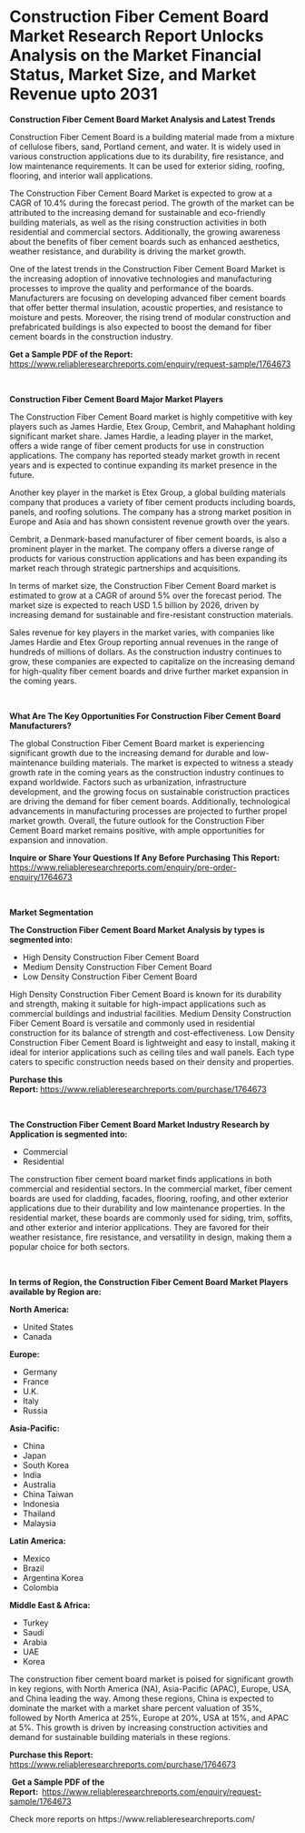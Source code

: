 <p><h1>Construction Fiber Cement Board Market Research Report Unlocks Analysis on the Market Financial Status, Market Size, and Market Revenue upto 2031</h1></p><p><strong>Construction Fiber Cement Board Market Analysis and Latest Trends</strong></p>
<p><p>Construction Fiber Cement Board is a building material made from a mixture of cellulose fibers, sand, Portland cement, and water. It is widely used in various construction applications due to its durability, fire resistance, and low maintenance requirements. It can be used for exterior siding, roofing, flooring, and interior wall applications.</p><p>The Construction Fiber Cement Board Market is expected to grow at a CAGR of 10.4% during the forecast period. The growth of the market can be attributed to the increasing demand for sustainable and eco-friendly building materials, as well as the rising construction activities in both residential and commercial sectors. Additionally, the growing awareness about the benefits of fiber cement boards such as enhanced aesthetics, weather resistance, and durability is driving the market growth.</p><p>One of the latest trends in the Construction Fiber Cement Board Market is the increasing adoption of innovative technologies and manufacturing processes to improve the quality and performance of the boards. Manufacturers are focusing on developing advanced fiber cement boards that offer better thermal insulation, acoustic properties, and resistance to moisture and pests. Moreover, the rising trend of modular construction and prefabricated buildings is also expected to boost the demand for fiber cement boards in the construction industry.</p></p>
<p><strong>Get a Sample PDF of the Report:&nbsp;</strong> <a href="https://www.reliableresearchreports.com/enquiry/request-sample/1764673">https://www.reliableresearchreports.com/enquiry/request-sample/1764673</a></p>
<p>&nbsp;</p>
<p><strong>Construction Fiber Cement Board Major Market Players</strong></p>
<p><p>The Construction Fiber Cement Board market is highly competitive with key players such as James Hardie, Etex Group, Cembrit, and Mahaphant holding significant market share. James Hardie, a leading player in the market, offers a wide range of fiber cement products for use in construction applications. The company has reported steady market growth in recent years and is expected to continue expanding its market presence in the future.</p><p>Another key player in the market is Etex Group, a global building materials company that produces a variety of fiber cement products including boards, panels, and roofing solutions. The company has a strong market position in Europe and Asia and has shown consistent revenue growth over the years.</p><p>Cembrit, a Denmark-based manufacturer of fiber cement boards, is also a prominent player in the market. The company offers a diverse range of products for various construction applications and has been expanding its market reach through strategic partnerships and acquisitions.</p><p>In terms of market size, the Construction Fiber Cement Board market is estimated to grow at a CAGR of around 5% over the forecast period. The market size is expected to reach USD 1.5 billion by 2026, driven by increasing demand for sustainable and fire-resistant construction materials.</p><p>Sales revenue for key players in the market varies, with companies like James Hardie and Etex Group reporting annual revenues in the range of hundreds of millions of dollars. As the construction industry continues to grow, these companies are expected to capitalize on the increasing demand for high-quality fiber cement boards and drive further market expansion in the coming years.</p></p>
<p>&nbsp;</p>
<p><strong>What Are The Key Opportunities For Construction Fiber Cement Board Manufacturers?</strong></p>
<p><p>The global Construction Fiber Cement Board market is experiencing significant growth due to the increasing demand for durable and low-maintenance building materials. The market is expected to witness a steady growth rate in the coming years as the construction industry continues to expand worldwide. Factors such as urbanization, infrastructure development, and the growing focus on sustainable construction practices are driving the demand for fiber cement boards. Additionally, technological advancements in manufacturing processes are projected to further propel market growth. Overall, the future outlook for the Construction Fiber Cement Board market remains positive, with ample opportunities for expansion and innovation.</p></p>
<p><strong>Inquire or Share Your Questions If Any Before Purchasing This Report:</strong> <a href="https://www.reliableresearchreports.com/enquiry/pre-order-enquiry/1764673">https://www.reliableresearchreports.com/enquiry/pre-order-enquiry/1764673</a></p>
<p>&nbsp;</p>
<p><strong>Market Segmentation</strong></p>
<p><strong>The Construction Fiber Cement Board Market Analysis by types is segmented into:</strong></p>
<p><ul><li>High Density Construction Fiber Cement Board</li><li>Medium Density Construction Fiber Cement Board</li><li>Low Density Construction Fiber Cement Board</li></ul></p>
<p><p>High Density Construction Fiber Cement Board is known for its durability and strength, making it suitable for high-impact applications such as commercial buildings and industrial facilities. Medium Density Construction Fiber Cement Board is versatile and commonly used in residential construction for its balance of strength and cost-effectiveness. Low Density Construction Fiber Cement Board is lightweight and easy to install, making it ideal for interior applications such as ceiling tiles and wall panels. Each type caters to specific construction needs based on their density and properties.</p></p>
<p><strong>Purchase this Report:&nbsp;</strong><a href="https://www.reliableresearchreports.com/purchase/1764673">https://www.reliableresearchreports.com/purchase/1764673</a></p>
<p>&nbsp;</p>
<p><strong>The Construction Fiber Cement Board Market Industry Research by Application is segmented into:</strong></p>
<p><ul><li>Commercial</li><li>Residential</li></ul></p>
<p><p>The construction fiber cement board market finds applications in both commercial and residential sectors. In the commercial market, fiber cement boards are used for cladding, facades, flooring, roofing, and other exterior applications due to their durability and low maintenance properties. In the residential market, these boards are commonly used for siding, trim, soffits, and other exterior and interior applications. They are favored for their weather resistance, fire resistance, and versatility in design, making them a popular choice for both sectors.</p></p>
<p>&nbsp;</p>
<p><strong>In terms of Region, the Construction Fiber Cement Board Market Players available by Region are:</strong></p>
<p>
    <p> <strong> North America: </strong>
        <ul>
            <li>United States</li>
            <li>Canada</li>
        </ul>
        </p> 
    <p> <strong> Europe: </strong>
        <ul>
            <li>Germany</li>
            <li>France</li>
            <li>U.K.</li>
            <li>Italy</li>
            <li>Russia</li>
        </ul>
        </p> 
    <p> <strong> Asia-Pacific: </strong>
        <ul>
            <li>China</li>
            <li>Japan</li>
            <li>South Korea</li>
            <li>India</li>
            <li>Australia</li>
            <li>China Taiwan</li>
            <li>Indonesia</li>
            <li>Thailand</li>
            <li>Malaysia</li>
        </ul>
        </p> 
    <p> <strong> Latin America: </strong>
        <ul>
            <li>Mexico</li>
            <li>Brazil</li>
            <li>Argentina Korea</li>
            <li>Colombia</li>
        </ul>
        </p> 
    <p> <strong> Middle East & Africa: </strong>
        <ul>
            <li>Turkey</li>
            <li>Saudi</li>
            <li>Arabia</li>
            <li>UAE</li>
            <li>Korea</li>
        </ul>
    </p>
    </p>
<p><p>The construction fiber cement board market is poised for significant growth in key regions, with North America (NA), Asia-Pacific (APAC), Europe, USA, and China leading the way. Among these regions, China is expected to dominate the market with a market share percent valuation of 35%, followed by North America at 25%, Europe at 20%, USA at 15%, and APAC at 5%. This growth is driven by increasing construction activities and demand for sustainable building materials in these regions.</p></p>
<p><strong>Purchase this Report: </strong><a href="https://www.reliableresearchreports.com/purchase/1764673">https://www.reliableresearchreports.com/purchase/1764673</a></p>
<p>&nbsp;<strong>Get a Sample PDF of the Report:&nbsp;&nbsp;</strong><a href="https://www.reliableresearchreports.com/enquiry/request-sample/1764673">https://www.reliableresearchreports.com/enquiry/request-sample/1764673</a></p>
<p><strong></strong></p>
<p>Check more reports on https://www.reliableresearchreports.com/</p>